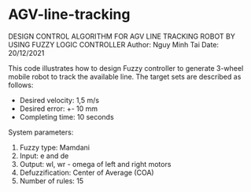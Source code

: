 # AGV-line-tracking
DESIGN CONTROL ALGORITHM FOR AGV LINE TRACKING ROBOT BY USING FUZZY LOGIC CONTROLLER
Author: Nguy Minh Tai
Date: 20/12/2021

This code illustrates how to design Fuzzy controller to generate 3-wheel mobile robot to track the available line. 
The target sets are described as follows:
 - Desired velocity: 1,5 m/s
 - Desired error: +- 10 mm
 - Completing time: 10 seconds

System parameters:
  1. Fuzzy type: Mamdani
  2. Input: e and de
  3. Output: wl, wr - omega of left and right motors
  4. Defuzzification: Center of Average (COA)
  5. Number of rules: 15
